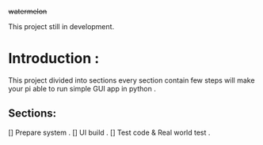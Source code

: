 ~~watermelon~~



This project still in development.

# Introduction :
This project divided into sections every section contain few steps will make your pi able to run simple GUI app in python .


## Sections:
  [] Prepare system .
  [] UI build .
  [] Test code & Real world test .
  
